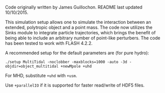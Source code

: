 Code originally written by James Guillochon. README last updated 10/10/2015.

This simulation setup allows one to simulate the interaction between an extended, polytropic object and a point mass. The code now utilizes the Sinks module to integrate particle trajectories, which brings the benefit of being able to include an arbitrary number of point-like perturbers. The code has been tested to work with FLASH 4.2.2.

A recommended setup for the default parameters are (for pure hydro):

	./setup MultiTidal -noclobber -maxblocks=1000 -auto -3d -objdir=object_multitidal +newMpole +uhd

For MHD, substitute `+uhd` with `+usm`.

Use `+parallelIO` if it is supported for faster read/write of HDF5 files.